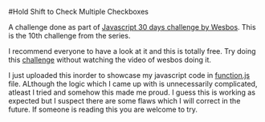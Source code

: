 #Hold Shift to Check Multiple Checkboxes

A challenge done as part of [Javascript 30 days challenge by Wesbos](https://javascript30.com/). This is the 10th challenge from the series.

I recommend everyone to have a look at it and this is totally free. Try doing this [challenge](https://courses.wesbos.com/account/access/5feee4ef3a75762422aabd1d/view/194129765) without watching the video of wesbos doing it.

I just uploaded this inorder to showcase my javascript code in [function.js](./function.js) file. ALthough the logic which I came up with is unnecessarily complicated, atleast I tried and somehow this made me proud. I guess this is working as expected but I suspect there are some flaws which I will correct in the future. If someone is reading this you are welcome to try.
